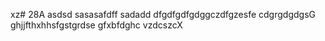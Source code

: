 xz# 28A
asdsd
sasasafdff
sadadd
dfgdfgdfgdggczdfgzesfe
cdgrgdgdgsG
ghjjfthxhhsfgstgrdse
gfxbfdghc
vzdcszcX
